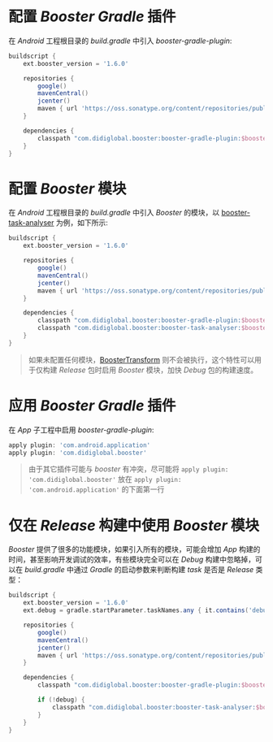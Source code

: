 # 配置 *Booster Gradle* 插件

在 *Android* 工程根目录的 *build.gradle* 中引入 *booster-gradle-plugin*:

```gradle:build.gradle
buildscript {
    ext.booster_version = '1.6.0'

    repositories {
        google()
        mavenCentral()
        jcenter()
        maven { url 'https://oss.sonatype.org/content/repositories/public' }
    }

    dependencies {
        classpath "com.didiglobal.booster:booster-gradle-plugin:$booster_version"
    }
}
```

# 配置 *Booster* 模块

在 *Android* 工程根目录的 *build.gradle* 中引入 *Booster* 的模块，以 [booster-task-analyser](https://github.com/didi/booster/tree/master/booster-task-analyser) 为例，如下所示:

```gradle:build.gradle
buildscript {
    ext.booster_version = '1.6.0'

    repositories {
        google()
        mavenCentral()
        jcenter()
        maven { url 'https://oss.sonatype.org/content/repositories/public' }
    }

    dependencies {
        classpath "com.didiglobal.booster:booster-gradle-plugin:$booster_version"
        classpath "com.didiglobal.booster:booster-task-analyser:$booster_version"
    }
}
```

> 如果未配置任何模块，[BoosterTransform](https://github.com/didi/booster/blob/master/booster-gradle-plugin/src/main/kotlin/com/didiglobal/booster/gradle/BoosterTransform.kt) 则不会被执行，这个特性可以用于仅构建 *Release* 包时启用 *Booster* 模块，加快 *Debug* 包的构建速度。

# 应用 *Booster Gradle* 插件

在 *App* 子工程中启用 *booster-gradle-plugin*:

```gradle:build.gradle
apply plugin: 'com.android.application'
apply plugin: 'com.didiglobal.booster'
```

> 由于其它插件可能与 *booster* 有冲突，尽可能将 `apply plugin: 'com.didiglobal.booster'` 放在 `apply plugin: 'com.android.application'` 的下面第一行

# 仅在 *Release* 构建中使用 *Booster* 模块

*Booster* 提供了很多的功能模块，如果引入所有的模块，可能会增加 *App* 构建的时间，甚至影响开发调试的效率，有些模块完全可以在 *Debug* 构建中忽略掉，可以在 *build.gradle* 中通过 *Gradle* 的启动参数来判断构建 *task* 是否是 *Release* 类型：

```gradle:build.gradle
buildscript {
    ext.booster_version = '1.6.0'
    ext.debug = gradle.startParameter.taskNames.any { it.contains('debug') || it.contains('Debug') }

    repositories {
        google()
        mavenCentral()
        jcenter()
        maven { url 'https://oss.sonatype.org/content/repositories/public' }
    }

    dependencies {
        classpath "com.didiglobal.booster:booster-gradle-plugin:$booster_version"

        if (!debug) {
            classpath "com.didiglobal.booster:booster-task-analyser:$booster_version"
        }
    }
}
```
